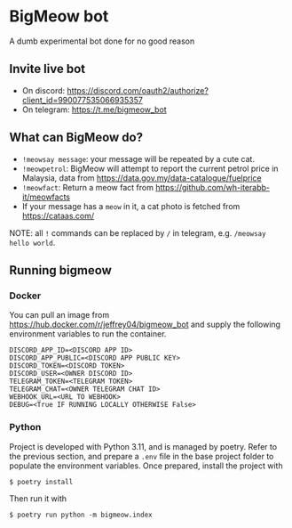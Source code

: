 # BigMeow bot

A dumb experimental bot done for no good reason

## Invite live bot

* On discord: https://discord.com/oauth2/authorize?client_id=990077535066935357
* On telegram: https://t.me/bigmeow_bot

## What can BigMeow do?

* `!meowsay message`: your message will be repeated by a cute cat.
* `!meowpetrol`: BigMeow will attempt to report the current petrol price in Malaysia, data from https://data.gov.my/data-catalogue/fuelprice
* `!meowfact`: Return a meow fact from https://github.com/wh-iterabb-it/meowfacts
* If your message has a `meow` in it, a cat photo is fetched from https://cataas.com/

NOTE: all `!` commands can be replaced by `/` in telegram, e.g. `/meowsay hello world`.

## Running bigmeow

### Docker

You can pull an image from https://hub.docker.com/r/jeffrey04/bigmeow_bot and supply the following environment variables to run the container.

```
DISCORD_APP_ID=<DISCORD APP ID>
DISCORD_APP_PUBLIC=<DISCORD APP PUBLIC KEY>
DISCORD_TOKEN=<DISCORD TOKEN>
DISCORD_USER=<OWNER DISCORD ID>
TELEGRAM_TOKEN=<TELEGRAM TOKEN>
TELEGRAM_CHAT=<OWNER TELEGRAM CHAT ID>
WEBHOOK_URL=<URL TO WEBHOOK>
DEBUG=<True IF RUNNING LOCALLY OTHERWISE False>
```

### Python

Project is developed with Python 3.11, and is managed by poetry. Refer to the previous section, and prepare a `.env` file in the base project folder to populate the environment variables. Once prepared, install the project with

```
$ poetry install
```

Then run it with

```
$ poetry run python -m bigmeow.index
```